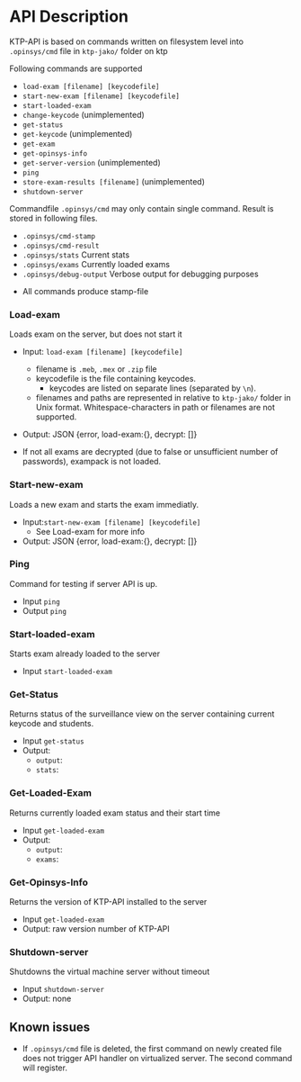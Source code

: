 # API Description

KTP-API is based on commands written on filesystem level into `.opinsys/cmd` file in `ktp-jako/` folder on ktp

Following commands are supported

* `load-exam [filename] [keycodefile]`
* `start-new-exam [filename] [keycodefile]`
* `start-loaded-exam`
* `change-keycode` (unimplemented)
* `get-status`
* `get-keycode` (unimplemented)
* `get-exam`
* `get-opinsys-info`
* `get-server-version` (unimplemented)
* `ping`
* `store-exam-results [filename]` (unimplemented)
* `shutdown-server`

Commandfile `.opinsys/cmd` may only contain single command. Result is stored in following files.
* `.opinsys/cmd-stamp`
* `.opinsys/cmd-result`
* `.opinsys/stats` Current stats
* `.opinsys/exams` Currently loaded exams
* `.opinsys/debug-output` Verbose output for debugging purposes

- All commands produce stamp-file

### Load-exam
Loads exam on the server, but does not start it
* Input: `load-exam [filename] [keycodefile]`
    - filename is `.meb`, `.mex` or `.zip` file
    - keycodefile is the file containing keycodes.
        * keycodes are listed on separate lines (separated by `\n`).
    - filenames and paths are represented in relative to `ktp-jako/` folder in Unix format. Whitespace-characters in path or filenames are not supported.
    
* Output: JSON {error, load-exam:{}, decrypt: []}

* If not all exams are decrypted (due to false or unsufficient number of passwords), exampack is not loaded.

### Start-new-exam
Loads a new exam and starts the exam immediatly.
* Input:`start-new-exam [filename] [keycodefile]`
    - See Load-exam for more info
* Output: JSON {error, load-exam:{}, decrypt: []}

### Ping
Command for testing if server API is up.
* Input `ping`
* Output `ping`


### Start-loaded-exam
Starts exam already loaded to the server
* Input `start-loaded-exam`

### Get-Status
Returns status of the surveillance view on the server containing current keycode and students.
* Input `get-status`
* Output:
    - `output`:
    - `stats`: 

### Get-Loaded-Exam
Returns currently loaded exam status and their start time
* Input `get-loaded-exam`
* Output:
    - `output`:
    - `exams`: 

### Get-Opinsys-Info
Returns the version of KTP-API installed to the server
* Input `get-loaded-exam`
* Output: raw version number of KTP-API

### Shutdown-server
Shutdowns the virtual machine server without timeout
* Input `shutdown-server`
* Output: none


## Known issues

- If `.opinsys/cmd` file is deleted, the first command on newly created file does not trigger API handler on virtualized server. The second command will register.
